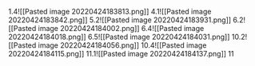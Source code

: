1.4![[Pasted image 20220424183813.png]]
4.1![[Pasted image 20220424183842.png]]
5.2![[Pasted image 20220424183931.png]]
6.2![[Pasted image 20220424184002.png]]
6.4![[Pasted image 20220424184018.png]]
6.5![[Pasted image 20220424184031.png]]
10.2![[Pasted image 20220424184056.png]]
10.4![[Pasted image 20220424184115.png]]
11.1![[Pasted image 20220424184137.png]]
11